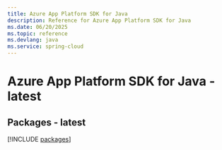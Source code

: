 ```yaml
---
title: Azure App Platform SDK for Java
description: Reference for Azure App Platform SDK for Java
ms.date: 06/20/2025
ms.topic: reference
ms.devlang: java
ms.service: spring-cloud
---
```

# Azure App Platform SDK for Java - latest
## Packages - latest
[!INCLUDE [packages](app-platform-index.md)]